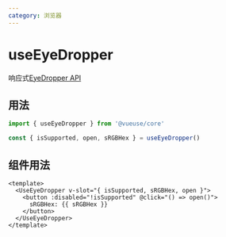 ```yaml
---
category: 浏览器
---
```


# useEyeDropper

响应式[EyeDropper API](https://developer.mozilla.org/en-US/docs/Web/API/EyeDropper_API)

## 用法

```ts
import { useEyeDropper } from '@vueuse/core'

const { isSupported, open, sRGBHex } = useEyeDropper()
```

## 组件用法

```vue
<template>
  <UseEyeDropper v-slot="{ isSupported, sRGBHex, open }">
    <button :disabled="!isSupported" @click="() => open()">
      sRGBHex: {{ sRGBHex }}
    </button>
  </UseEyeDropper>
</template>
```